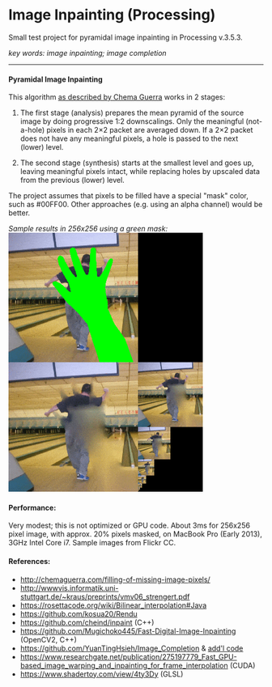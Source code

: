 # Image Inpainting (Processing)
Small test project for pyramidal image inpainting in Processing v.3.5.3.

*key words: image inpainting; image completion*

---

#### Pyramidal Image Inpainting

This algorithm [as described by Chema Guerra](http://chemaguerra.com/filling-of-missing-image-pixels/) works in 2 stages:

1. The first stage (analysis) prepares the mean pyramid of the source 
 image by doing progressive 1:2 downscalings. Only the meaningful (not-a-hole) 
 pixels in each 2×2 packet are averaged down. If a 2×2 packet does not have 
 any meaningful pixels, a hole is passed to the next (lower) level.
 
2. The second stage (synthesis) starts at the smallest level and goes up, 
 leaving meaningful pixels intact, while replacing holes by upscaled data 
 from the previous (lower) level.
 
The project assumes that pixels to be filled have a special "mask" color, such as #00FF00. Other approaches (e.g. using an alpha channel) would be better.

*Sample results in 256x256 using a green mask:* <br />
![Sample results in 256x256](inpainting_results.gif)

#### Performance: 

Very modest; this is not optimized or GPU code. About 3ms for 256x256 pixel image, with approx. 20% pixels masked, on MacBook Pro (Early 2013), 3GHz Intel Core i7. Sample images from Flickr CC.

#### References: 

* http://chemaguerra.com/filling-of-missing-image-pixels/
* http://wwwvis.informatik.uni-stuttgart.de/~kraus/preprints/vmv06_strengert.pdf
* https://rosettacode.org/wiki/Bilinear_interpolation#Java
* https://github.com/kosua20/Rendu
* https://github.com/cheind/inpaint (C++)
* https://github.com/Mugichoko445/Fast-Digital-Image-Inpainting (OpenCV2, C++)
* https://github.com/YuanTingHsieh/Image_Completion & [add'l code](https://github.com/WenFuLee/CS-766-Computer-Vision)
* https://www.researchgate.net/publication/275197779_Fast_GPU-based_image_warping_and_inpainting_for_frame_interpolation (CUDA)
* https://www.shadertoy.com/view/4ty3Dy (GLSL)

 
